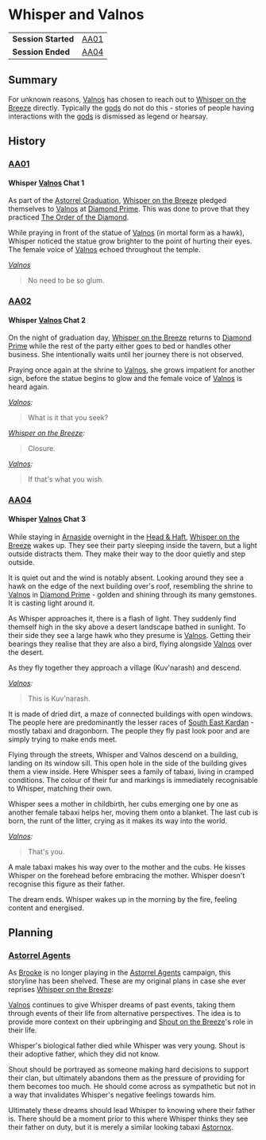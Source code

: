 # Whisper and Valnos

|||
| --- | --- |
| **Session Started** | [AA01](../../sessions/AA01.md) | storyline.2
| **Session Ended** | [AA04](../../sessions/AA04.md) |

## Summary

For unknown reasons, [Valnos](../../gods/deities/valnos.md) has chosen to reach out to [Whisper on the Breeze](../../characters/whisper-on-the-breeze.md) directly. Typically the [gods](../../gods/gods.md) do not do this - stories of people having interactions with the [gods](../../gods/gods.md) is dismissed as legend or hearsay.

## History

### [AA01](../../sessions/AA01.md)

#### Whisper [Valnos](../../gods/deities/valnos.md) Chat 1

As part of the [Astorrel Graduation](astorrel-graduation.md), [Whisper on the Breeze](../../characters/whisper-on-the-breeze.md) pledged themselves to [Valnos](../../gods/deities/valnos.md) at [Diamond Prime](../../places/buildings/temples/diamond-prime.md). This was done to prove that they practiced [The Order of the Diamond](../../organisations/the-order-of-the-diamond.md).

While praying in front of the statue of [Valnos](../../gods/deities/valnos.md) (in mortal form as a hawk), Whisper noticed the statue grow brighter to the point of hurting their eyes. The female voice of [Valnos](../../gods/deities/valnos.md) echoed throughout the temple.

*[Valnos](../../gods/deities/valnos.md)*

> No need to be so glum.

### [AA02](../../sessions/AA02.md)

#### Whisper [Valnos](../../gods/deities/valnos.md) Chat 2

On the night of graduation day, [Whisper on the Breeze](../../characters/whisper-on-the-breeze.md) returns to [Diamond Prime](../../places/buildings/temples/diamond-prime.md) while the rest of the party either goes to bed or handles other business. She intentionally waits until her journey there is not observed.

Praying once again at the shrine to [Valnos](../../gods/deities/valnos.md), she grows impatient for another sign, before the statue begins to glow and the female voice of [Valnos](../../gods/deities/valnos.md) is heard again.

*[Valnos](../../gods/deities/valnos.md):*
> What is it that you seek?

*[Whisper on the Breeze](../../characters/whisper-on-the-breeze.md):*
> Closure.

*[Valnos](../../gods/deities/valnos.md):*
> If that's what you wish.

### [AA04](../../sessions/AA04.md)

#### Whisper [Valnos](../../gods/deities/valnos.md) Chat 3

While staying in [Arnaside](../../places/villages/arnaside.md) overnight in the [Head & Haft](../../places/buildings/inns-taverns/head-and-haft.md), [Whisper on the Breeze](../../characters/whisper-on-the-breeze.md) wakes up. They see their party sleeping inside the tavern, but a light outside distracts them. They make their way to the door quietly and step outside.

It is quiet out and the wind is notably absent. Looking around they see a hawk on the edge of the next building over's roof, resembling the shrine to [Valnos](../../gods/deities/valnos.md) in [Diamond Prime](../../places/buildings/temples/diamond-prime.md) - golden and shining through its many gemstones. It is casting light around it.

As Whisper approaches it, there is a flash of light. They suddenly find themself high in the sky above a desert landscape bathed in sunlight. To their side they see a large hawk who they presume is [Valnos](../../gods/deities/valnos.md). Getting their bearings they realise that they are also a bird, flying alongside [Valnos](../../gods/deities/valnos.md) over the desert.

As they fly together they approach a village (Kuv'narash) and descend.

*[Valnos](../../gods/deities/valnos.md):*

> This is Kuv'narash.

It is made of dried dirt, a maze of connected buildings with open windows. The people here are predominantly the lesser races of [South East Kardan](../../places/regions/south-east-kardan.md) - mostly tabaxi and dragonborn. The people they fly past look poor and are simply trying to make ends meet.

Flying through the streets, Whisper and Valnos descend on a building, landing on its window sill. This open hole in the side of the building gives them a view inside. Here Whisper sees a family of tabaxi, living in cramped conditions. The colour of their fur and markings is immediately recognisable to Whisper, matching their own.

Whisper sees a mother in childbirth, her cubs emerging one by one as another female tabaxi helps her, moving them onto a blanket. The last cub is born, the runt of the litter, crying as it makes its way into the world.

*[Valnos](../../gods/deities/valnos.md):*

> That's you.

A male tabaxi makes his way over to the mother and the cubs. He kisses Whisper on the forehead before embracing the mother. Whisper doesn't recognise this figure as their father.

The dream ends. Whisper wakes up in the morning by the fire, feeling content and energised.

## Planning

### [Astorrel Agents](../../campaigns/C2-astorrel-agents.md)

As [Brooke](../../players/brooke.md) is no longer playing in the [Astorrel Agents](../../campaigns/C2-astorrel-agents.md) campaign, this storyline has been shelved. These are my original plans in case she ever reprises [Whisper on the Breeze](../../characters/whisper-on-the-breeze.md):

[Valnos](../../gods/deities/valnos.md) continues to give Whisper dreams of past events, taking them through events of their life from alternative perspectives. The idea is to provide more context on their upbringing and [Shout on the Breeze](../../characters/shout-on-the-breeze.md)'s role in their life.

Whisper's biological father died while Whisper was very young. Shout is their adoptive father, which they did not know.

Shout should be portrayed as someone making hard decisions to support their clan, but ultimately abandons them as the pressure of providing for them becomes too much. He should come across as sympathetic but not in a way that invalidates Whisper's negative feelings towards him.

Ultimately these dreams should lead Whisper to knowing where their father is. There should be a moment prior to this where Whisper thinks they see their father on duty, but it is merely a similar looking tabaxi [Astornox](../../organisations/astornox/astornox.md).
